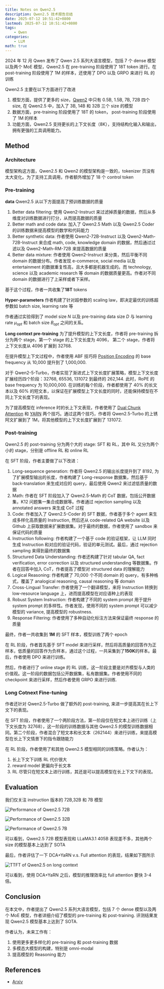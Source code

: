 ```yaml
---
title: Notes on Qwen2.5
description: Qwen2.5 技术报告总结
date: 2025-07-12 10:51:42+0800
lastmod: 2025-07-12 10:51:42+0800
tags: 
    - Qwen
categories:
    - LLM 
math: true
---
```



2024 年 12 月 Qwen 发布了 Qwen 2.5 系列大语言模型，包括 7 个 dense 模型以及两个 MoE 模型，Qwen2.5 在 pre-training 阶段使用了 18T token 进行。在 post-training 阶段使用了 1M 的样本，还使用了 DPO 以及 GRPO 来进行 RL 的训练

Qwen2.5 主要在以下方面进行了改进

1. 模型方面，提供了更多的 size，[Qwen2](https://maosong.website/p/qwen2-%E6%8A%80%E6%9C%AF%E6%8A%A5%E5%91%8A%E6%80%BB%E7%BB%93/) 中只有 0.5B, 1.5B, 7B, 72B 四个 size, 在 Qwen2.5 中，加入了 3B, 14B 和 32B 三个 size 的模型
2. 数据方面，pre-training 阶段使用了 18T 的 token， post-training 阶段使用了 1M 的样本
3. 功能方面，Qwen2.5 支持更长的上下文长度（8K），支持结构化输入和输出，拥有更强的工具调用能力。

## Method

### Architecture

模型架构这方面，Qwen2.5 和 Qwen2 的模型架构是一致的，tokenizer 页没有太大变化。为了支持工具调用，作者额外增加了 18 个 control token

### Pre-training

**data**
Qwen2.5 从以下方面提高了预训练数据的质量

1. Better data filtering: 使用 Qwen2-Instruct 来过滤掉质量的数据，然后从多维度对训练数据进行打分，从而提高数据的质量
2. Better math and code data: 加入了 Qwen2.5 Math 以及 Qwen2.5 Coder 的训练数据来提高模型的数学和代码能力
3. Better synthetic data: 作者使用 Qwen2-72B-Instruct 以及 Qwen2-Math-72B-Instruct 来合成 math, code, knowledge domain 的数据，然后通过过滤以及 Qwen2-Math-RM-72B 来提高数据的质量
4. Better data mixture: 作者使用 Qwen2-Instruct 来分类，然后平衡不同 domain 的数据分布。作者发现 e-commerce, social media 以及 entertainment 的数据重复性高，且大多都是机器生成的。而 technology, science 以及 academic research 等 domain 的数据质量更高。作者对不同 domain 的数据进行了上采样或者下采样。

基于这个过程，作者一共收集了**18T** tokens

**Hyper-parameters**
作者构建了针对超参数的 scaling law，即决定最优的训练超参数如 batch size, learning rate 等

作者通过实验得到了 model size $N$ 以及 pre-training data size $D$ 与 learning rate $\mu_{opt}$ 和 batch size $B_{opt}$ 之间的关系。

**Long context pre-training**
为了提升模型的上下文长度，作者将 pre-training 拆分为两个 stage，第一个 stage 的上下文长度为 4096， 第二个 stage，作者将上下文长度从 4096 扩展到 32768.

在提升模型上下文过程中，作者使用 ABF 技巧将 [Position Encoding](https://maosong.website/p/position-encoding%E6%80%BB%E7%BB%93/) 的 base frequency 从 10,000 提升到了 1,000,000.

对于 Qwen2-5-Turbo，作者实现了渐进式上下文长度扩展策略，模型上下文长度扩展经历四个阶段：32768, 65536, 131072 到最终的 262,144. 此时，RoPE 的 base frequency 为 10,000,000. 在训练的每个阶段，作者都使用了 40% 的长文本以及 60% 的短文本，以保证在扩展模型上下文长度的同时，还能保持模型在不同上下文长度下的表现。

为了提高模型在 inference 时的长上下文表现，作者使用了 [Dual Chunk Attention](https://maosong.website/p/qwen1.5%E6%8A%80%E6%9C%AF%E6%8A%A5%E5%91%8A%E6%80%BB%E7%BB%93/) 和 [YARN](https://maosong.website/p/notes-on-yarn/) 两个技巧。通过这两个技巧，作者将 Qwen2.5-Turbo 的上锈阿文扩展到了 1M，将其他模型的上下文长度扩展到了 131072.

### Post-training

Qwen2.5 的 post-training 分为两个大的 stage: SFT 和 RL，其中 RL 又分为两个小的 stage，分别是 offline RL 和 online RL

在 SFT 阶段，作者主要做了以下改进：

1. Long-sequence generation: 作者将 Qwen2.5 的输出长度提升到了 8192, 为了扩展模型输出的长度，作者构建了 Long-response 数据集，然后基于 back-translation 来生成对应的 query，最后使用 Qwen2 来过滤低质量的数据
2. Math: 作者在 SFT 阶段加入了 Qwen2.5-Math 的 CoT 数据，包括公开数据集，K12 问题集一集合成数据等。作者通过 rejection sampling 以及 annotated answers 来生成 CoT 过程
3. Code: 作者加入了 Qwen2.5-Coder 的 SFT 数据，作者基于多个 agent 来生成多样化高质量的 Instruction, 然后还从 code-related QA website 以及 Github 上获取数据来扩展数据集。对于最终的数据，作者使用了 sandbox 来保证代码的质量
4. Instruction following: 作者构建了一个基于 code 的验证框架，让 LLM 同时生成 Instruction 和对应的验证代码，验证的单元测试。最后，通过 rejection sampling 来得到最终的数据集
5. Structured Data Understanding: 作者还构建了针对 tabular QA, fact verification, error correction 以及 structured understanding 等数据集。作者在回答中加入 CoT，作者提高了模型对 structured data 的理解能力
6. Logical Reasoning: 作者构建了 70,000 个不同 domain 的 query，有多种格式，覆盖了 analogical reasoning, causal reasoning 等 domain
7. Cross-Lingual Transfer: 作者使用了一个翻译模型，来将 Instruction 转换到 low-resource language 上，进而提高模型在对应语种上的表现
8. Robust System Instruction: 作者构建了不同的 system prompt 用于提升 system prompt 的多样性。作者发现，使用不同的 system prompt 可以减少模型的 variance, 提高模型的 robustness.
9. Response Filtering: 作者使用了多种自动化标注方法来保证最终 response 的质量

最终，作者一共收集到 **1M** 的 SFT 样本，模型训练了两个 epoch

在 RL 阶段，作者首先基于 SFT model 来进行采样，然后将高质量的回答作为正样本，低质量的回答作为负样本，通过这个过程，一共采集到了**150K**的样本。最后，作者使用 DPO 来进行训练。

然后，作者进行了 online stage 的 RL 训练，这一阶段主要是对齐模型与人类的价值观。这一阶段的数据包括公开数据集，私有数据集。作者使用不同的 checkpoint 来进行采样，然后作者使用 GRPO 来进行训练.

### Long Cotnext Fine-tuning

作者还针对 Qwen2.5-Turbo 做了额外的 post-training, 来进一步提高其在长上下文下的表现。

在 SFT 阶段，作者使用了一个两阶段方法，第一阶段仅在短文本上进行训练（上下文长度为 32768），这一阶段的训练数据与其他 Qwen2.5 的模型训练数据相同。第二个阶段，作者混合了短文本和长文本（262144）来进行训练，来提高模型在长上下文情景下的指令跟随能力

在 RL 阶段，作者使用了和其他 Qwen2.5 模型相同的训练策略。作者认为：

1. 长上下文下训练 RL 代价很大
2. reward model 更偏向于长文本
3. RL 尽管只在短文本上进行训练，其还是可以提高模型在长上下文下的表现。

## Evaluation

我们仅关注 instruction 版本的 72B,32B 和 7B 模型

![Performance of Qwen2.5 72B](Qwen2_5_72b_instruct_performance.png)

![Performance of Qwen2.5 32B](Qwen2_5_32b_instruct_performance.png)

![Performance of Qwen2.5 7B](Qwen2_5_7b_instruct_performance.png)

可以看到，Qwen2.5 72B 模型表现和 LLaMA3.1 405B 表现差不多，其他两个 size 的模型基本上达到了 SOTA

最后，作者评估了一下 DCA+YaRN v.s. Full attention 的表现，结果如下图所示

![TTFT of Qwen2.5 on long context](Qwen2_5_long_context_TTFT.png)

可以看到，使用 DCA+YaRN 之后，模型的推理效率比 full attention 要快 3-4 倍。

## Conclusion

在本文中，作者提出了 Qwen2.5 系列大语言模型，包括 7 个 dense 模型以及两个 MoE 模型，作者详细介绍了模型的 pre-training 和 post-training. 评测结果发现 Qwen2.5 模型基本上达到了 SOTA.

作者认为，未来工作有：

1. 使用更多更多样化的 pre-training 和 post-training 数据
2. 多模态大模型的构建，特别是 omni-modal
3. 提高模型的 Reasoning 能力

## References

- [Arxiv](http://arxiv.org/abs/2412.15115)
